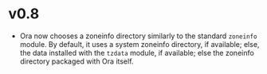 # v0.8

- Ora now chooses a zoneinfo directory similarly to the standard `zoneinfo`
  module.  By default, it uses a system zoneinfo directory, if available; 
  else, the data installed with the `tzdata` module, if available; else the
  zoneinfo directory packaged with Ora itself.

